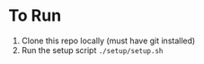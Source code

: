 # To Run

1. Clone this repo locally (must have git installed)
2. Run the setup script `./setup/setup.sh`
